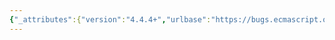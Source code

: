 ```yaml
---
{"_attributes":{"version":"4.4.4+","urlbase":"https://bugs.ecmascript.org/","maintainer":"dherman@mozilla.com"},"bug":{"bug_id":3252,"creation_ts":"2014-09-30 09:04:00 -0700","short_desc":"7.1.14 ToPropertyKey: accept objects whose primitive value is a symbol","delta_ts":"2014-10-14 15:17:53 -0700","product":"Draft for 6th Edition","component":"technical issue","version":"Rev 27: August 24, 2014 Draft","rep_platform":"All","op_sys":"All","bug_status":"RESOLVED","resolution":"FIXED","priority":"Normal","bug_severity":"enhancement","everconfirmed":true,"reporter":{"uid":"claude.pache","name":"Claude Pache"},"assigned_to":{"uid":"allen","name":"Allen Wirfs-Brock"},"long_desc":[{"commentid":10255,"comment_count":0,"who":{"uid":"claude.pache","name":"Claude Pache"},"bug_when":"2014-09-30 09:04:15 -0700","thetext":"Currently, ToPropertyKey(argument) is specified to throw if the argument is an object that can't be converted to a string. IMHO, it should accept objects such that \nToPrimitive(argument, hint string) is a symbol (this includes Object(Symbol())):\n\n1. Let key be ToPrimitive(argument, hint string).\n2. ReturnIfAbrupt(key).\n3. If Type(key) is Symbol, return key.\n4. Return ToString(key)."},{"commentid":10279,"comment_count":1,"who":{"uid":"allen","name":"Allen Wirfs-Brock"},"bug_when":"2014-10-08 09:28:35 -0700","thetext":"fixed in rev28 editor's draft"},{"commentid":10434,"comment_count":2,"who":{"uid":"allen","name":"Allen Wirfs-Brock"},"bug_when":"2014-10-14 15:17:53 -0700","thetext":"fixed in rev28"}]}}
---
```

